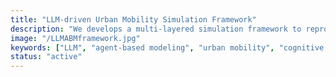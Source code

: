 ```yaml
---
title: "LLM-driven Urban Mobility Simulation Framework"
description: "We develops a multi-layered simulation framework to reproduce and analyze individual travel behavior in urban environments. It combines survey data, occupational personality traits, memory mechanisms, and reflective decision-making to capture both routine and adaptive aspects of daily mobility."
image: "/LLMABMframework.jpg"
keywords: ["LLM", "agent-based modeling", "urban mobility", "cognitive modeling", "transportation"]
status: "active"
---
```

